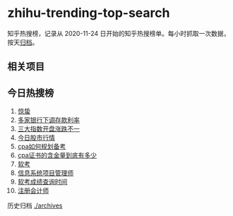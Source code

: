 # zhihu-trending-top-search

知乎热搜榜，记录从 2020-11-24
日开始的知乎热搜榜单。每小时抓取一次数据，按天[归档](./archives)。

## 相关项目

## 今日热搜榜

<!-- BEGIN -->
<!-- 最后更新时间 Wed Mar 06 2024 05:07:25 GMT+0800 (China Standard Time) -->

1. [惊蛰](https://www.zhihu.com/search?q=惊蛰)
1. [多家银行下调存款利率](https://www.zhihu.com/search?q=多家银行下调存款利率)
1. [三大指数开盘涨跌不一](https://www.zhihu.com/search?q=三大指数开盘涨跌不一)
1. [今日股市行情](https://www.zhihu.com/search?q=今日股市行情)
1. [cpa如何规划备考](https://www.zhihu.com/search?q=cpa如何规划备考)
1. [cpa证书的含金量到底有多少](https://www.zhihu.com/search?q=cpa证书的含金量到底有多少)
1. [软考](https://www.zhihu.com/search?q=软考)
1. [信息系统项目管理师](https://www.zhihu.com/search?q=信息系统项目管理师)
1. [软考成绩查询时间](https://www.zhihu.com/search?q=软考成绩查询时间)
1. [注册会计师](https://www.zhihu.com/search?q=注册会计师)

<!-- END -->

历史归档 [./archives](./archives)
